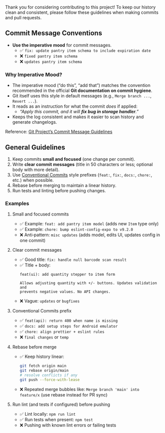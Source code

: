 Thank you for considering contributing to this project! To keep our history clean and consistent, please follow these guidelines when making commits and pull requests.

## Commit Message Conventions
- **Use the imperative mood** for commit messages.  
  - ✅ `fix: update pantry item schema to include expiration date`  
  - ❌ `fixed pantry item schema`  
  - ❌ `updates pantry item schema`

### Why Imperative Mood?
- The imperative mood (“do this”, “add that”) matches the convention recommended in the official **Git documentation on commit hygiene**.  
- Git itself uses this style in default messages (e.g., `Merge branch ...`, `Revert ...`).  
- It reads as an instruction for what the commit *does* if applied:  
  - *“Apply this commit, and it will **fix bug in storage handler**.”*  
- Keeps the log consistent and makes it easier to scan history and generate changelogs.

Reference: [Git Project’s Commit Message Guidelines](https://git-scm.com/book/en/v2/Distributed-Git-Contributing-to-a-Project#_commit_guidelines)

## General Guidelines
1. Keep commits **small and focused** (one change per commit).
2. Write **clear commit messages** (title in 50 characters or less; optional body with more detail).  
3. Use [Conventional Commits](https://www.conventionalcommits.org/) style prefixes (`feat:`, `fix:`, `docs:`, `chore:`, etc.) when possible.  
4. Rebase before merging to maintain a linear history.
5. Run tests and linting before pushing changes.

### Examples

1) Small and focused commits
   - ✅ Example: `feat: add pantry item model` (adds new `Item` type only)
   - ✅ Example: `chore: bump eslint-config-expo to v9.2.0`
   - ❌ Anti‑pattern: `misc updates` (adds model, edits UI, updates config in one commit)

2) Clear commit messages
   - ✅ Good title: `fix: handle null barcode scan result`
   - ✅ Title + body:
     ```
     feat(ui): add quantity stepper to item form

     Allows adjusting quantity with +/- buttons. Updates validation and
     prevents negative values. No API changes.
     ```
   - ❌ Vague: `updates` or `bugfixes`

3) Conventional Commits prefix
   - ✅ `feat(api): return 400 when name is missing`
   - ✅ `docs: add setup steps for Android emulator`
   - ✅ `chore: align prettier + eslint rules`
   - ❌ `final changes` or `temp`

4) Rebase before merge
   - ✅ Keep history linear:
     ```bash
     git fetch origin main
     git rebase origin/main
     # resolve conflicts if any
     git push --force-with-lease
     ```
   - ❌ Repeated merge bubbles like: `Merge branch 'main' into feature/x` (use rebase instead for PR sync)

5) Run lint (and tests if configured) before pushing
   - ✅ Lint locally: `npm run lint`
   - ✅ Run tests when present: `npm test`
   - ❌ Pushing with known lint errors or failing tests
